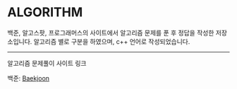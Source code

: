 ALGORITHM
==========


백준, 알고스팟, 프로그래머스의 사이트에서 알고리즘 문제를 푼 후 정답을 작성한 저장소입니다. 알고리즘 별로 구분을 하였으며, c++ 언어로 작성되었습니다.


************************
알고리즘 문제풀이 사이트 링크

백준: [Baekjoon](https://www.acmicpc.net, "acmicpc")

